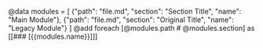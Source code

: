 @data modules = [
  {"path": "file.md", "section": "Section Title", "name": "Main Module"},
  {"path": "file.md", "section": "Original Title", "name": "Legacy Module"}
]
@add foreach [@modules.path # @modules.section] as [[### [{{modules.name}}]]]